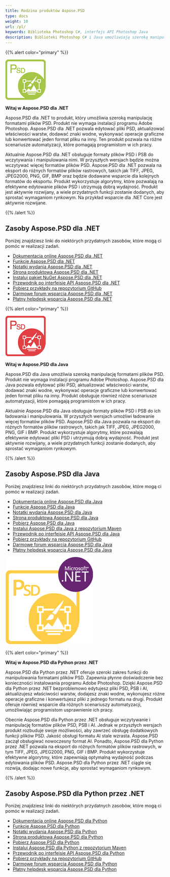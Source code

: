 ```yaml
---
title: Rodzina produktów Aspose.PSD
type: docs
weight: 10
url: /pl/
keywords: Biblioteka Photoshop C#, interfejs API Photoshop Java
description: Biblioteki Photoshop C# i Java umożliwiają szeroką manipulację formatami plików PSD. Produkty nie wymagają instalacji programu Adobe Photoshop i obsługują formację plików PSD i PSB do ich ładowania, manipulowania oraz konwertowania ich do różnych formatów plików rastrowych, takich jak TIFF, JPEG, JPEG2000, PNG, GIF i BMP.
---
```


{{% alert color="primary" %}} 

**![Logo produktu Aspose.PSD dla .NET](home_1.png)**

**Witaj w Aspose.PSD dla .NET**

Aspose.PSD dla .NET to produkt, który umożliwia szeroką manipulację formatami plików PSD. Produkt nie wymaga instalacji programu Adobe Photoshop. Aspose.PSD dla .NET pozwala edytować pliki PSD, aktualizować właściwości warstw, dodawać znaki wodne, wykonywać operacje graficzne lub konwertować jeden format pliku na inny. Ten produkt pozwala na różne scenariusze automatyzacji, które pomagają programistom w ich pracy.

Aktualnie Aspose.PSD dla .NET obsługuje formaty plików PSD i PSB do wczytywania i manipulowania nimi. W przyszłych wersjach będzie można wczytywać więcej formatów plików PSD. Aspose.PSD dla .NET pozwala na eksport do różnych formatów plików rastrowych, takich jak TIFF, JPEG, JPEG2000, PNG, GIF, BMP oraz będzie dodawane wsparcie dla kolejnych formatów do eksportu. Produkt wykorzystuje algorytmy, które pozwalają na efektywne edytowanie plików PSD i utrzymują dobrą wydajność. Produkt jest aktywnie rozwijany, a wiele przydatnych funkcji zostanie dodanych, aby sprostać wymaganiom rynkowym. Na przykład wsparcie dla .NET Core jest aktywnie rozwijane.

{{% /alert %}} 

## **Zasoby Aspose.PSD dla .NET**

Poniżej znajdziesz linki do niektórych przydatnych zasobów, które mogą ci pomóc w realizacji zadań.

- [Dokumentacja online Aspose.PSD dla .NET](/psd/pl/net/)
- [Funkcje Aspose.PSD dla .NET](/psd/pl/net/features/)
- [Notatki wydania Aspose.PSD dla .NET](/psd/pl/net/release-notes/)
- [Strona produktowa Aspose.PSD dla .NET](https://products.aspose.com/psd/net)
- [Instaluj pakiet NuGet Aspose.PSD dla .NET](https://www.nuget.org/packages/Aspose.PSD/)
- [Przewodnik po interfejsie API Aspose.PSD dla .NET](https://reference.aspose.com/net/psd)
- [Pobierz przykłady na repozytorium GitHub](https://github.com/aspose-psd/Aspose.PSD-for-.NET)
- [Darmowe forum wsparcia Aspose.PSD dla .NET](https://forum.aspose.com/c/psd)
- [Płatny helpdesk wsparcia Aspose.PSD dla .NET](https://helpdesk.aspose.com/)

{{% alert color="primary" %}} 

**![Logo produktu Aspose.PSD dla Java](aspose-psd-for-java-home_1.png)**

**Witaj w Aspose.PSD dla Java**

Aspose.PSD dla Java umożliwia szeroką manipulację formatami plików PSD. Produkt nie wymaga instalacji programu Adobe Photoshop. Aspose.PSD dla Java pozwala edytować pliki PSD, aktualizować właściwości warstw, dodawać znaki wodne, wykonywać operacje graficzne lub konwertować jeden format pliku na inny. Produkt obsługuje również różne scenariusze automatyzacji, które pomagają programistom w ich pracy.

Aktualnie Aspose.PSD dla Java obsługuje formaty plików PSD i PSB do ich ładowania i manipulowania. W przyszłych wersjach umożliwi ładowanie więcej formatów plików PSD. Aspose.PSD dla Java pozwala na eksport do różnych formatów plików rastrowych, takich jak TIFF, JPEG, JPEG2000, PNG, GIF i BMP. Produkt wykorzystuje algorytmy, które pozwalają efektywnie edytować pliki PSD i utrzymują dobrą wydajność. Produkt jest aktywnie rozwijany, a wiele przydatnych funkcji zostanie dodanych, aby sprostać wymaganiom rynkowym.

{{% /alert %}} 

## **Zasoby Aspose.PSD dla Java**

Poniżej znajdziesz linki do niektórych przydatnych zasobów, które mogą ci pomóc w realizacji zadań.

- [Dokumentacja online Aspose.PSD dla Java](/psd/pl/java/)
- [Funkcje Aspose.PSD dla Java](/psd/pl/java/features/)
- [Notatki wydania Aspose.PSD dla Java](/psd/pl/java/release-notes/)
- [Strona produktowa Aspose.PSD dla Java](https://products.aspose.com/psd/java)
- [Pobierz Aspose.PSD dla Java](https://repository.aspose.com/webapp/#/artifacts/browse/tree/General/repo/com/aspose/aspose-psd)
- [Instaluj Aspose.PSD dla Java z repozytorium Maven](/psd/pl/java/installation/)
- [Przewodnik po interfejsie API Aspose.PSD dla Java](https://reference.aspose.com/java/psd)
- [Pobierz przykłady na repozytorium GitHub](https://github.com/aspose-psd/Aspose.PSD-for-Java)
- [Darmowe forum wsparcia Aspose.PSD dla Java](https://forum.aspose.com/c/psd)
- [Płatny helpdesk wsparcia Aspose.PSD dla Java](https://helpdesk.aspose.com/)

![Logo produktu Aspose.PSD dla Python przez .NET](aspose-psd-for-python-home_1.png)

{{% alert color="primary" %}} 

**Witaj w Aspose.PSD dla Python przez .NET**

Aspose.PSD dla Python przez .NET oferuje szeroki zakres funkcji do manipulowania formatami plików PSD. Zapewnia płynne doświadczenie bez konieczności instalowania programu Adobe Photoshop. Dzięki Aspose.PSD dla Python przez .NET bezproblemowo edytujesz pliki PSD, PSB i AI, aktualizujesz właściwości warstw, dodajesz znaki wodne, wykonujesz różne operacje graficzne i konwertujesz pliki z jednego formatu na drugi. Produkt oferuje również wsparcie dla różnych scenariuszy automatyzacji, umożliwiając programistom usprawnienie ich pracy.

Obecnie Aspose.PSD dla Python przez .NET obsługuje wczytywanie i manipulację formatów plików PSD, PSB i AI. Jednak w przyszłych wersjach produkt rozbuduje swoje możliwości, aby zawrzeć obsługę dodatkowych funkcji plików PSD. Jakość obsługi formatu AI stale wzrasta. Aspose.PSD zaczął obsługiwać nowoczesny format AI. Ponadto, Aspose.PSD dla Python przez .NET pozwala na eksport do różnych formatów plików rastrowych, w tym TIFF, JPEG, JPEG2000, PNG, GIF i BMP. Produkt wykorzystuje efektywne algorytmy, które zapewniają optymalną wydajność podczas edytowania plików PSD. Aspose.PSD dla Python przez .NET ciągle się rozwija, dodając nowe funkcje, aby sprostać wymaganiom rynkowym.

{{% /alert %}} 

## **Zasoby Aspose.PSD dla Python przez .NET**

Poniżej znajdziesz linki do niektórych przydatnych zasobów, które mogą ci pomóc w realizacji zadań.

- [Dokumentacja online Aspose.PSD dla Python](/psd/pl/python-net/)
- [Funkcje Aspose.PSD dla Python](/psd/pl/python-net/features/)
- [Notatki wydania Aspose.PSD dla Python](/psd/pl/python-net/release-notes/)
- [Strona produktowa Aspose.PSD dla Python](https://products.aspose.com/psd/python-net)
- [Pobierz Aspose.PSD dla Python](https://repository.aspose.com/webapp/#/artifacts/browse/tree/General/repo/com/aspose/aspose-psd)
- [Instaluj Aspose.PSD dla Python z repozytorium Maven](/psd/pl/python-net/installation/)
- [Przewodnik po interfejsie API Aspose.PSD dla Python](https://reference.aspose.com/python-net/psd)
- [Pobierz przykłady na repozytorium GitHub](https://github.com/aspose-psd/Aspose.PSD-for-Python-Net)
- [Darmowe forum wsparcia Aspose.PSD dla Python](https://forum.aspose.com/c/psd)
- [Płatny helpdesk wsparcia Aspose.PSD dla Python](https://helpdesk.aspose.com/)


